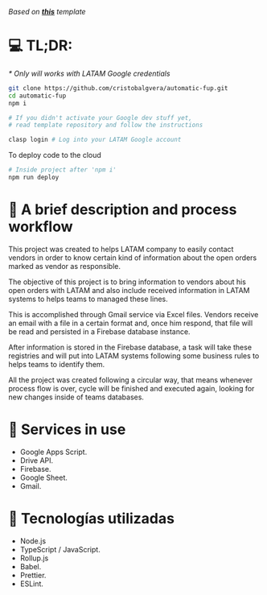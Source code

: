 _Based on ***[this](https://github.com/cristobalgvera/ez-clasp)*** template_

# 💻 TL;DR:

_\* Only will works with LATAM Google credentials_

```bash
git clone https://github.com/cristobalgvera/automatic-fup.git
cd automatic-fup
npm i

# If you didn't activate your Google dev stuff yet,
# read template repository and follow the instructions

clasp login # Log into your LATAM Google account
```

To deploy code to the cloud

```bash
# Inside project after 'npm i'
npm run deploy
```

# 📖 A brief description and process workflow

This project was created to helps LATAM company to easily contact vendors in order to know certain kind of information about the open orders marked as vendor as responsible.

The objective of this project is to bring information to vendors about his open orders with LATAM and also include received information in LATAM systems to helps teams to managed these lines.

This is accomplished through Gmail service via Excel files. Vendors receive an email with a file in a certain format and, once him respond, that file will be read and persisted in a Firebase database instance.

After information is stored in the Firebase database, a task will take these registries and will put into LATAM systems following some business rules to helps teams to identify them.

All the project was created following a circular way, that means whenever process flow is over, cycle will be finished and executed again, looking for new changes inside of teams databases.

# 🔗 Services in use

- Google Apps Script.
- Drive API.
- Firebase.
- Google Sheet.
- Gmail.

# 🔧 Tecnologías utilizadas

- Node.js
- TypeScript / JavaScript.
- Rollup.js
- Babel.
- Prettier.
- ESLint.
